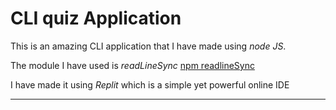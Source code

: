 # CLI quiz Application

This is an amazing CLI application that I have made using *node JS*.

The module I have used is *readLineSync* [npm readlineSync](https://www.npmjs.com/package/readline-sync)

I have made it using *Replit* which is a simple yet powerful online IDE
***
